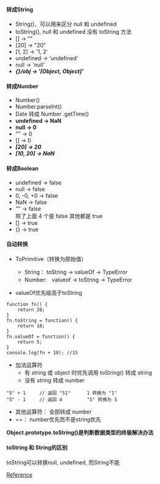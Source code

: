 #### 转成String
- String()，可以用来区分 null 和 undefined
- toString(), null 和 undefined 没有 toString 方法
- [] -> ""
- [20] -> "20"
- [1, 2] -> '1, 2'
- undefined -> 'undefined'
- null -> 'null'
- ***{}/obj -> '[Object, Object]'***

#### 转成Number
- Number()
- Number.parseInt() 
- Date 转成 Number .getTime()
- **undefined -> NaN**
- **null -> 0**
- "" -> 0
- [] -> 0
- ***[20] -> 20***
- ***[10, 20] -> NaN***

#### 转成Boolean
- undefined -> false
- null -> false
- 0, -0, +0 -> false
- NaN -> false
- "" -> false    
除了上面 4 个是 false 其他都是 true  
- [] -> true
- {} -> true 

#### 自动转换 
- ToPrimitive（转换为原始值）
  - String： toString -> valueOf -> TypeError
  - Number:　valueof -> toString -> TypeError

- valueOf优先级高于toString
```
function fn() {
    return 20;
}
fn.toString = function() {
    return 10;
}
fn.valueOf = function() {
    return 5;
}
console.log(fn + 10); //15
```
- 加法运算符
  - 有 string 或 object 时优先调用 toString() 转成 string
  - 没有 string 转成 number
```
"5" + 1     // 返回 "51"      1 转换为 "1"  
"5" - 1     // 返回 4         "5" 转换为 5
```
- 其他运算符： 全部转成 number
- ==： number优先而不是string优先  

**Object.prototype.toString()是判断数据类型的终极解决办法**   

#### toString 和 String的区别  
toString可以转换null, undefined, 而String不能


[Reference](https://juejin.im/post/5d030e03518825361817032f)
